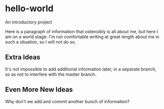 # hello-world
An introductory project

Here is a paragraph of information that ostensibly is all about me, but here I am on a world stage:  I'm not comfortable
writing at great length about me in such a situation, so I will not do so.

Extra Ideas
-----------

It's not impossible to add additional information later, in a separate branch, so as not to interfere with
the master branch.

Even More New Ideas
-------------------

Why don't we add and commit another bunch of information?
